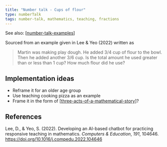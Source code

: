 ```yaml
---
title: "Number talk - Cups of flour"
type: numberTalk
tags: number-talk, mathematics, teaching, fractions
---
```


See also: [[number-talk-examples]]

Sourced from an example given in Lee & Yeo (2022) written as

> Martin was making play dough. He added 3/4 cup of flour to the bowl. Then he added another 3/6 cup. Is the total amount he used greater than or less than 1 cup? How much flour did he use?

## Implementation ideas

- Reframe it for an older age group
- Use teaching cooking pizza as an example
- Frame it in the form of [[three-acts-of-a-mathematical-story]]?

## References

Lee, D., & Yeo, S. (2022). Developing an AI-based chatbot for practicing responsive teaching in mathematics. *Computers & Education*, *191*, 104646. <https://doi.org/10.1016/j.compedu.2022.104646>

[//begin]: # "Autogenerated link references for markdown compatibility"
[number-talk-examples]: number-talk-examples "Number talk examples"
[three-acts-of-a-mathematical-story]: ../three-acts-of-a-mathematical-story "Three acts of a mathematical story"
[//end]: # "Autogenerated link references"